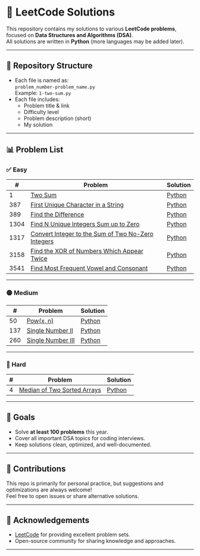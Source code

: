 # 🧩 LeetCode Solutions

This repository contains my solutions to various **LeetCode problems**, focused on **Data Structures and Algorithms (DSA)**.  
All solutions are written in **Python** (more languages may be added later).  

---

## 📂 Repository Structure
- Each file is named as:  
  `problem_number-problem_name.py`  
  Example: `1-two-sum.py`
- Each file includes:
  - Problem title & link
  - Difficulty level
  - Problem description (short)
  - My solution

---

## 📊 Problem List

### ✅ Easy
| #   | Problem | Solution |
|----- |----------|----------|
| 1   | [Two Sum](https://leetcode.com/problems/two-sum/) | [Python](1-TwoSum.py) |
| 387 | [First Unique Character in a String](https://leetcode.com/problems/first-unique-character-in-a-string/) | [Python](387-FirstUniqueCharacterInAString.py) |
| 389 | [Find the Difference](https://leetcode.com/problems/find-the-difference/) | [Python](389-FindtheDifference.py) |
| 1304 | [Find N Unique Integers Sum up to Zero](https://leetcode.com/problems/find-n-unique-integers-sum-up-to-zero/) | [Python](1304-Find_N_UniqueIntegersSumUpToZero.py) |
| 1317 | [Convert Integer to the Sum of Two No-Zero Integers](https://leetcode.com/problems/convert-integer-to-the-sum-of-two-no-zero-integers/) | [Python](1317-ConvertIntegerToTheSumofTwoNo-ZeroIntegers.py) |
| 3158 | [Find the XOR of Numbers Which Appear Twice](https://leetcode.com/problems/find-the-xor-of-numbers-which-appear-twice/) | [Python](3158-FindtheXORofNumbersWhichAppearTwice.py) |
| 3541 | [Find Most Frequent Vowel and Consonant](https://leetcode.com/problems/find-most-frequent-vowel-and-consonant/) | [Python](3541-FindMostFrequentVowelandConsonant.py) |

---

### 🟡 Medium
| #  | Problem | Solution |
|----|----------|----------|
| 50 | [Pow(x, n)](https://leetcode.com/problems/powx-n/) | [Python](50-pow.py) |
| 137 | [Single Number II](https://leetcode.com/problems/single-number-ii/) | [Python](137-SingleNumber-II.py) |
| 260 | [Single Number III](https://leetcode.com/problems/single-number-iii/) | [Python](260-SingleNumber-III.py) |

---

### 🔴 Hard
| #  | Problem | Solution |
|----|----------|----------|
| 4  | [Median of Two Sorted Arrays](https://leetcode.com/problems/median-of-two-sorted-arrays/) | [Python](4-MedianofTwoSortedArrays.py) |

---

## 🎯 Goals
- Solve **at least 100 problems** this year.
- Cover all important DSA topics for coding interviews.
- Keep solutions clean, optimized, and well-documented.

---

## 🤝 Contributions
This repo is primarily for personal practice, but suggestions and optimizations are always welcome!  
Feel free to open issues or share alternative solutions.  

---

## 🌟 Acknowledgements
- [LeetCode](https://leetcode.com/) for providing excellent problem sets.  
- Open-source community for sharing knowledge and approaches.  

---
